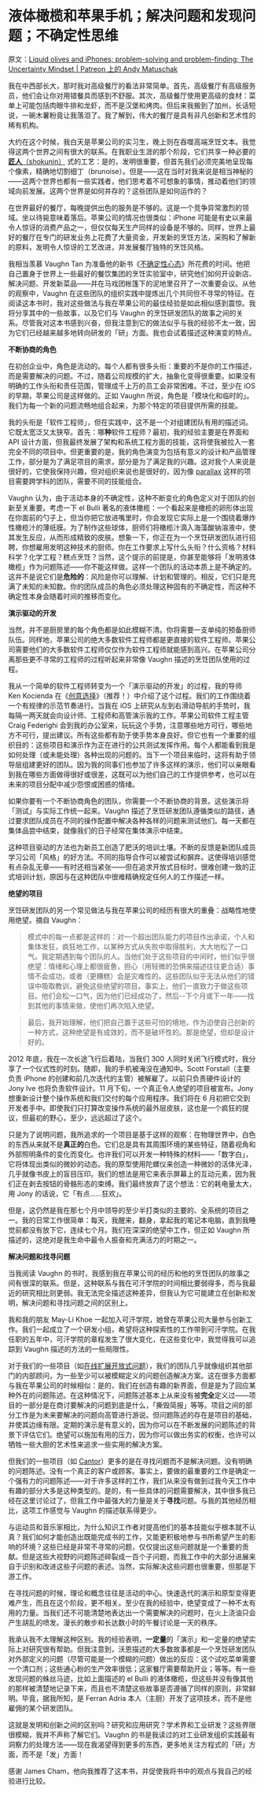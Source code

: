 # 液体橄榄和苹果手机；解决问题和发现问题；不确定性思维

原文：[Liquid olives and iPhones; problem-solving and problem-finding; The Uncertainty Mindset | Patreon 上的 Andy Matuschak](https://www.patreon.com/posts/liquid-olives-43912546)

我在中西部长大，那时我对高级餐厅的看法非常简单。首先，高级餐厅有高级服务员，他们会让你对用错餐具而感到不舒服。其次，高级餐厅使用更高级的食材：菜单上可能包括肉眼牛排和龙虾，而不是汉堡和烤肉。但后来我搬到了加州，长话短说，一碗木薯粉竟让我落泪了。我了解到，伟大的餐厅是具有非凡创新和艺术性的稀有机构。

大约在这个时候，我白天是苹果公司的实习生，晚上则在吞噬高端烹饪文本。我觉得这两个世界之间有很大的联系。在我职业生涯的那个阶段，它们共享一种必要的[**匠人**（shokunin）](https://pop-japan.com/culture/shokunin-the-mastery-of-ones-profession/) 式的工艺：是的，发明很重要，但首先我们必须完美地呈现每个像素，精确地切割细丁（brunoise）。但是——这在当时对我来说是相当神秘的——这两个世界也都有一些实践者，他们思考着不可想象的事情，推动着他们的领域向前发展。这两个世界是如何并存的？这些团队是如何运作的？

在世界最好的餐厅，每晚提供出色的服务是不够的。这是一个竞争异常激烈的领域。坐以待毙意味着落后。苹果公司的情况也很类似：iPhone 可能是有史以来最令人惊讶的消费产品之一，但仅仅每天生产同样的设备是不够的。同样，世界上最好的餐厅在专门的研发业务上花费了大量资金，开发新的烹饪方法，采购和了解新的原料，发明令人惊讶的工艺改进，并发展餐厅独特的烹饪风格。

我相当羡慕 Vaughn Tan 为准备他的新书《[不确定性心态](https://www.amazon.com/Uncertainty-Mindset-Innovation-Insights-Frontiers-ebook/dp/B0825CZQR8)》所花费的时间。他把自己置身于世界上一些最好的餐饮集团的烹饪实验室中，研究他们如何开设新店、解决问题、开发新菜品——并在马戏团帐篷下的泥地里召开了一次重要会议。从他的观察中，Vaughn 在这些团队的组织实践中提炼出几个共同但不寻常的特征。在阅读这本书时，我对这些做法与我在苹果公司的最佳经验是如此相似感到震惊。我将分享其中的一些故事，以及它们与 Vaughn 的烹饪研发团队的故事之间的关系。尽管我对这本书感到兴奋，但我注意到它的做法似乎与我的经验不太一致，因为它们已经越来越多地转向研发的「研」方面。我也会试着描述这种演变的特点。

**不断协商的角色**

在初创企业中，角色是流动的。每个人都有很多头衔：重要的不是你的工作描述，而是需要解决的问题。不过，随着公司规模的扩大，抽象化变得很重要。如果没有明确的工作头衔和责任范围，管理成千上万的员工会非常困难。不过，至少在 iOS 的早期，苹果公司是这样做的。正如 Vaughn 所说，角色是「模块化和临时的」。我们为每一个新的问题流畅地组合起来，为那个特定的项目提供所需的技能。

我的头衔是「软件工程师」，但在实践中，这不是一个对组建团队有用的描述词。它既太宽泛又太狭窄。首先：哪**种**软件工程师？最初，我的经验主要是在界面和 API 设计方面，但我最终发展了架构和系统工程方面的技能，这将使我被拉入一套完全不同的项目中。但更重要的是，我的角色演变为包括有意义的设计和产品管理工作，部分是为了满足项目的需求，部分是为了满足我的兴趣。这对我个人来说是很好的，它使我保持兴趣，但对组织来说也是很好的，因为像 [parallax](https://www.youtube.com/watch?v=ljoy4iAQwWw) 这样的项目需要跨学科的团队，需要不同的技能组合。

Vaughn 认为，由于活动本身的不确定性，这种不断变化的角色定义对于团队的创新至关重要。考虑一下 el Bulli 著名的液体橄榄：一个看起来是橄榄的卵形体出现在你面前的勺子上，但当你把它放进嘴里时，你会发现它实际上是一个围绕着爆炸性橄榄汁的薄纸膜。为了制作这些球体，厨师们将橄榄汁滴入海藻酸钠溶液中，使其发生反应，从而形成精致的皮肤。想象一下，你正在为一个烹饪研发团队进行招聘，你想雇用发明这种技术的厨师。你在工作要求上写什么头衔？什么资格？材料科学？化学工程？糕点烹饪？当然，这个提示的前提是，你甚至能够将「发明液体橄榄」作为问题陈述——你不能这样做。这样一个团队的活动本质上是不确定的。这并不是说它们是**危险的**：风险是你可以理解、计划和管理的。相反，它们只是充满了未知的未知数。你的团队成员的角色必须处理这种固有的不确定性，而这种不确定性本身会随着时间的推移而变化。

**演示驱动的开发**

当然，并不是厨房里的每个角色都是如此模糊不清。你将需要一支单纯的预备厨师队伍。同样地，苹果公司的绝大多数软件工程师都是更直接的软件工程师。苹果公司需要他们的大多数软件工程师仅仅作为软件工程师就能感到高兴。在苹果公司分离那些更不寻常的工程师的过程听起来非常像 Vaughn 描述的烹饪团队使用的过程。

我从一个简单的软件工程师转变为一个「演示驱动的开发」的过程，我的导师 Ken Kocienda 在《[创意选择](https://www.google.com/search?client=safari&rls=en&q=creative+selection&ie=UTF-8&oe=UTF-8)》（推荐！）中介绍了这个过程。我们的工作围绕着一个有规律的示范节奏进行。当我在 iOS 上研究从左到右滑动导航的手势时，我每隔一两天就会向设计师、工程师和高管演示我的工作。苹果公司软件工程主管 Craig Federighi 会到我的办公室来，玩玩这个手势，注意哪些地方可行，哪些地方不可行，提出建议。所有这些都有助于使手势本身良好。但它也有一个重要的组织目的：这些项目和演示作为正在进行的公共测试发挥作用。每个人都能看到我是如何处理（或未能处理）各种出现的问题的。当下一个项目来临时，这将有助于领导层组建更好的团队。因为我的同事们也参加了许多这样的演示，他们可以亲眼看到我在哪些方面做得很好或很差，这既可以为他们自己的工作提供参考，也可以在未来的项目分配中减少怨恨或困惑的情绪。

如果你要有一个不断协商角色的团队，你需要一个不断协商的背景。这些演示将「测试」与实际工作统一起来。Vaughn 描述了烹饪研发团队遵循类似的路径，通过要求团队成员在不同的操作配置中解决各种各样的问题来测试他们。每一天都在集体品尝中结束，就像我们的日子经常在集体演示中结束。

这种项目驱动的方法也为新员工创造了肥沃的培训土壤。不断的反馈是新团队成员学习公司「风格」的好方法。不同的指导合作可以被尝试和摒弃。这使得培训感觉有点杂乱无章——有时还相当紧张——但在追求开放式目标时，很难创建一致的正式培训计划，原因与在这种团队中很难精确规定任何人的工作描述一样。

**绝望的项目**

烹饪研发团队的另一个常见做法与我在苹果公司的经历有很大的重叠：战略性地使用绝望。摘自 Vaughn：

> 模式中的每一点都是这样的：对一个超出团队能力的项目作出承诺，个人和集体发狂，疯狂地工作，以某种方式从失败中取得胜利，大大地松了一口气。我定期遇到每个团队的人。当他们处于这些项目的中间时，他们似乎很绝望：情绪和心理上都很疲惫，担心（用轻微的恐惧来描述往往更合适）事情不会成功，或者（更糟糕）会是灾难性的。这些团队似乎无法从他们的错误中吸取教训，避免这些绝望的项目。事实上，他们一直致力于做这些项目。他们会松一口气，因为他们已经成功了，然后--下个月或下一年——找到其他的事情来做，使他们再次陷入绝望。

> 最后，我开始理解，他们把自己置于这些可怕的境地，作为迫使自己创新的一种方式，这种绝望是有成效的，而不是破坏性的。那是绝望，但却是设计好的。

2012 年底，我在一次长途飞行后着陆，当我们 300 人同时关闭飞行模式时，我分享了一个仪式性的时刻。随即，我的手机被淹没在通知中。Scott Forstall（主要负责 iPhone 的创建和前几次迭代的主管）被解雇了。以前只负责硬件设计的 Jony Ive 也将负责软件设计。11 月下旬，一个真正令人绝望的项目被宣布。Jony 想重新设计整个操作系统和我们交付的每个应用程序。我们将在 6 月初把它交到开发者手中。即使我们只打算改变操作系统的最外层皮肤，这也是一个疯狂的提议，但最初的野心，至少，远远超过了这个。

只是为了说明问题，我所追求的一个项目是基于这样的观察：在物理世界中，白色的东西从来就不是**真正的**白色。它们总是具有其周围环境的某些特征，随着视角和外部照明条件的变化而变化。也许我们可以开发一种特殊的材料——「数字白」，它将体现出类似的微妙的动态。我的原型使用陀螺仪来创造一种微妙的活体光泽，几乎就像书皮上的盲目压印。我们的想法是用它来表示屏幕上的互动元素，因为我们正在剥去按钮的骨骼形态的束缚。我们最终放弃了这个想法：它的耗电量太大，用 Jony 的话说，它「有点......狂欢」。

但是，这仍然是我在那七个月中领导的至少半打类似的主要的、全系统的项目之一。我的日常工作很简单：每天，我醒来，翻身，拿起我的笔记本电脑，直到我睡觉前都没有放下它，连续七个月。我们在深深的绝望中工作，但正如 Vaughn 所描述的，这绝对是我生命中最令人振奋和充满活力的时期之一。

**解决问题和找寻问题**

当我阅读 Vaughn 的书时，我感到我在苹果公司的经历和他的烹饪团队的故事之间有很深的联系。但是，这种联系与我在可汗学院的时间相比要弱得多，而与我最近的研究相比则更弱。我无法完全描述这种差异，但我认为它可能建立在创新和发明，解决问题和寻找问题之间的区别上。

我和我的朋友 May-Li Khoe 一起加入可汗学院，她曾在苹果公司大量参与创新工作。我们一起成立了一个研发小组，希望将这种探索性的工作带到可汗学院。在我任职的五年中，可汗学院的章程发生了很大变化，在这些变化中，我觉得我可以追踪到 Vaughn 描述的方法的一些局限性。

对于我们的一些项目（如[在线扩展开放式问题](https://early.khanacademy.org/open-ended/)），我们的团队几乎就像组织其他部门的内部顾问，为一些至少可以被模糊定义的问题创造解决方案。这在很多方面都与我在苹果公司的时候相似：是的，我们在创造有趣的新界面，但是是为了回应某种外在的问题陈述。在这种情况下，问题陈述基本上从来没有被**完全**定义过——项目的一部分是在商讨要解决的问题到底是什么，「撕毁简报」等等。项目之间的部分工作是为未来要解决的问题向高管进行游说。但问题陈述的存在是项目的基础，并使其边缘有限。定期的演示是有意义的，因为你可以在不断发展的问题陈述的背景下评估它们。绝望可以施加有用的压力，因为你可以做出务实的权衡，也许可以牺牲一些大胆的艺术性来追求一些实用的解决方案。

但我们的一些项目（如 [Cantor](https://early.khanacademy.org/cantor/)）更多的是在寻找问题而不是解决问题。没有明确的问题陈述。没有一个真正的客户或顾客。事实上，要做的最重要的工作是确定一个强有力的问题陈述——对于许多这样的工作，我们从来没有做到过我今天工作中有趣的部分大多是这种类型的。是的，有一些具体的问题需要解决，其中很多我已经在这里讨论过了，但我工作中最强大的力量是关于**寻找**问题。与我的其他经历相比，这项工作感觉与 Vaughn 的描述联系得更少。

与运动员和音乐家相比，为什么知识工作者对提高他们的基本技能似乎根本就不认真？我们如何才能创造出既能完成书的工作，又能更积极地参与书所希望产生的影响的环境？这些已经是非常不寻常的问题，仅仅提出这些问题就是一个重要的贡献。但是这些大视野的问题陈述碎裂成一百个子问题，而我工作中的大部分进展来自于识别和改进这些子问题的表述。当然，实际解决这些问题也很重要，但那是下游工作。

在寻找问题的时候，理论和概念往往是活动的中心。快速迭代的演示和原型变得更难产生，而且在这个阶段，更不相关。至少在我的经验中，绝望变成了一种不太有用的力量。当我们还不可能清楚地表达出一个需要解决的问题时，在火上浇油只会产生胡乱的喷发。漫长的散步和长达数小时的午餐讨论是一天的秩序。

我承认我不太理解这种区别。我的经验表明，**一定量**的「演示」和一定量的绝望实际上对研究很有帮助。但我注意到，沃恩描述的大多数故事都是一个烹饪研发团队对外部定义的问题（尽管可能是一个模糊的问题）做出的反应：这个试吃菜单需要一个清口剂；这些通心粉的生产效率很低；这家餐厅需要帮助开业；等等。有一些发现问题的蛛丝马迹，比如上面描述的 el Bulli 的液体橄榄，但这些并没有像其他的那样被清楚地记录下来，而且也不清楚这些故事是否遵循了同样的原则，非常鲜明。毕竟，据我所知，是 Ferran Adria 本人（主厨）开发了这项技术，而不是他雇佣的某个研发团队。

这就是发明和创新之间的区别吗？研究和应用研究？学术界和工业研发？这些界限很模糊，我并不声称了解它们。Vaughn 的书是我读过的对工业研发组织实践最有洞察力的处理方法——现在我渴望得到更多的东西，更多地关注方程式的「研」方面，而不是「发」方面！

感谢 James Cham，他向我推荐了这本书，并促使我将书中的观点与我自己的经验进行比较。